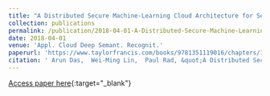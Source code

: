 ```yaml
---
title: "A Distributed Secure Machine-Learning Cloud Architecture for Semantic Analysis"
collection: publications
permalink: /publication/2018-04-01-A-Distributed-Secure-Machine-Learning-Cloud-Architecture-for-Semantic-Analysis
date: 2018-04-01
venue: 'Appl. Cloud Deep Semant. Recognit.'
paperurl: 'https://www.taylorfrancis.com/books/9781351119016/chapters/10.1201/9781351119023-7'
citation: ' Arun Das,  Wei-Ming Lin,  Paul Rad, &quot;A Distributed Secure Machine-Learning Cloud Architecture for Semantic Analysis.&quot; Appl. Cloud Deep Semant. Recognit., 2018.'
---
```

[Access paper here](https://www.taylorfrancis.com/books/9781351119016/chapters/10.1201/9781351119023-7){:target="_blank"}
